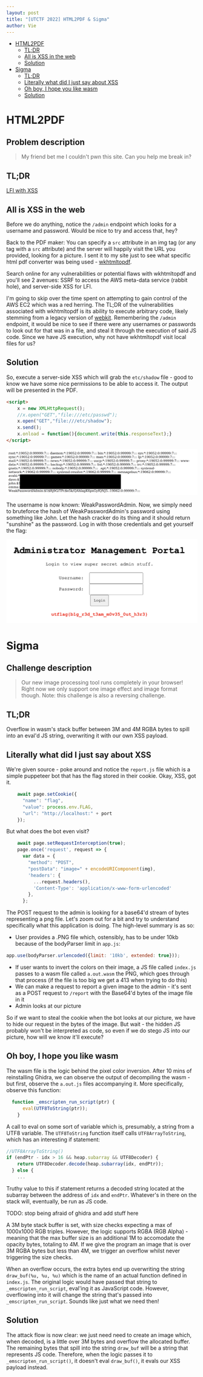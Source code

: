 ```yaml
---
layout: post
title: "[UTCTF 2022] HTML2PDF & Sigma"
author: Vie
---
```


- [HTML2PDF](#html2pdf)
  - [TL;DR](#tldr)
  - [All is XSS in the web](#all-is-xss-in-the-web)
  - [Solution](#solution)
- [Sigma](#sigma)
  - [TL;DR](#tldr-1)
  - [Literally what did I just say about XSS](#literally-what-did-i-just-say-about-xss)
  - [Oh boy, I hope you like wasm](#oh-boy-i-hope-you-like-wasm)
  - [Solution](#solution-1)

# HTML2PDF

## Problem description
> My friend bet me I couldn't pwn this site. Can you help me break in?

## TL;DR
[LFI with XSS](https://book.hacktricks.xyz/pentesting-web/xss-cross-site-scripting/server-side-xss-dynamic-pdf)

## All is XSS in the web
Before we do anything, notice the `/admin` endpoint which looks for a username and password. Would be nice to try and access that, hey? 

Back to the PDF maker: You can specify a `src` attribute in an img tag (or any tag with a `src` attribute) and the server will happily visit the URL you provided, looking for a picture. I sent it to my site just to see what specific html pdf converter was being used - [wkhtmltopdf](https://wkhtmltopdf.org/).

Search online for any vulnerabilities or potential flaws with wkhtmltopdf and you'll see 2 avenues: SSRF to access the AWS meta-data service (rabbit hole), and server-side XSS for LFI. 

I'm going to skip over the time spent on attempting to gain control of the AWS EC2 which was a red herring. The TL;DR of the vulnerabilities associated with wkhtmltopdf is its ability to execute arbitrary code, likely stemming from a legacy version of [webkit](https://blogs.gnome.org/mcatanzaro/2016/02/01/on-webkit-security-updates/). Remembering the `/admin` endpoint, it would be nice to see if there were any usernames or passwords to look out for that was in a file, and steal it through the execution of said JS code. Since we have JS execution, why not have wkhtmltopdf visit local files for us? 

## Solution

So, execute a server-side XSS which will grab the `etc/shadow` file - good to know we have some nice permissions to be able to access it. The output will be presented in the PDF.

```html
<script>
    x = new XMLHttpRequest();
    //x.open("GET","file:///etc/passwd");
    x.open("GET","file:///etc/shadow");
    x.send();
    x.onload = function(){document.write(this.responseText);}
</script>
```

![html2pdf etc/shadow](/assets/images/utctf2022/html2pdf/HTML2PDF_etcshadow.png) 

The username is now known: WeakPasswordAdmin. Now, we simply need to bruteforce the hash of WeakPasswordAdmin's password using something like John. Let the hash cracker do its thing and it should return "sunshine" as the password. Log in with those credentials and get yourself the flag:

![html2pdf flag](/assets/images/utctf2022/html2pdf/HTML2PDF_flag.png) 

# Sigma

## Challenge description

> Our new image processing tool runs completely in your browser! Right now we only support one image effect and image format though. Note: this challenge is also a reversing challenge.

## TL;DR
Overflow in wasm's stack buffer between 3M and 4M RGBA bytes to spill into an eval'd JS string, overwriting it with our own XSS payload. 

## Literally what did I just say about XSS

We're given source - poke around and notice the `report.js` file which is a simple puppeteer bot that has the flag stored in their cookie. Okay, XSS, got it. 

```js
    await page.setCookie({
      "name": "flag",
      "value": process.env.FLAG,
      "url": "http://localhost:" + port
    });
```

But what does the bot even visit? 

```js
    await page.setRequestInterception(true);
    page.once('request', request => {
      var data = {
        "method": "POST",
        "postData": "image=" + encodeURIComponent(img),
        'headers': {
          ...request.headers(),
          'Content-Type': 'application/x-www-form-urlencoded'
        },
      };
```

The POST request to the admin is looking for a base64'd stream of bytes representing a png file. Let's zoom out for a bit and try to understand specifically what this application is doing. The high-level summary is as so: 

- User provides a .PNG file which, ostensibly, has to be under 10kb because of the bodyParser limit in `app.js`:

``` js
app.use(bodyParser.urlencoded({limit: '10kb', extended: true}));
```
- If user wants to invert the colors on their image, a JS file called `index.js` passes to a wasm file called `a.out.wasm` the PNG, which goes through that process (if the file is too big we get a 413 when trying to do this)
- We can make a request to report a given image to the admin - it's sent as a POST request to `/report` with the Base64'd bytes of the image file in it
- Admin looks at our picture 

So if we want to steal the cookie when the bot looks at our picture, we have to hide our request in the bytes of the image. But wait - the hidden JS probably won't be interpreted as code, so even if we do stego JS into our picture, how will we know it'll execute? 

## Oh boy, I hope you like wasm

The wasm file is the logic behind the pixel color inversion. After 10 mins of reinstalling Ghidra, we can observe the output of decompiling the wasm - but first, observe the `a.out.js` files accompanying it. More specifically, observe this function: 

```js
  function _emscripten_run_script(ptr) {
      eval(UTF8ToString(ptr));
    }
```
A call to eval on some sort of variable which is, presumably, a string from a UTF8 variable. The `UTF8ToString` function itself calls `UTF8ArrayToString`, which has an interesting if statement:

```js
//UTF8ArrayToString()
if (endPtr - idx > 16 && heap.subarray && UTF8Decoder) {
    return UTF8Decoder.decode(heap.subarray(idx, endPtr));
  } else {
    ...
```

Truthy value to this if statement returns a decoded string located at the subarray between the address of `idx` and `endPtr`. Whatever's in there on the stack will, eventually, be run as JS code. 

TODO: stop being afraid of ghidra and  add stuff here

A 3M byte stack buffer is set, with size checks expecting a max of 1000x1000 RGB triples. However, the logic supports RGBA (RGB Alpha) - meaning that the max buffer size is an additional 1M to accomodate the opacity bytes, totaling to 4M. If we give the program an image that is over 3M RGBA bytes but less than 4M, we trigger an overflow whilst never triggering the size checks.

When an overflow occurs, the extra bytes end up overwriting the string `draw_buf(%u, %u, %u)` which is the name of an actual function defined in `index.js`. The original logic would have passed that string to `_emscripten_run_script`, eval'ing it as JavaScript code. However, overflowing into it will change the string that's passed into `_emscripten_run_script`. Sounds like just what we need then!

## Solution

The attack flow is now clear: we just need need to create an image which, when decoded, is a little over 3M bytes and overflow the allocated buffer. The remaining bytes that spill into the string `draw_buf` will be a string that represents JS code. Therefore, when the logic passes it to `_emscripten_run_script()`, it doesn't eval `draw_buf()`, it evals our XSS payload instead. 

